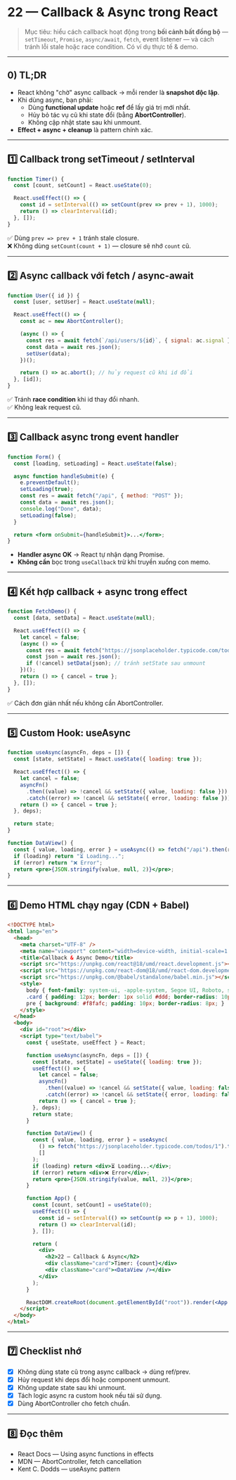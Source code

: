 # 22 — Callback & Async trong React

> Mục tiêu: hiểu cách callback hoạt động trong **bối cảnh bất đồng bộ** — `setTimeout`, `Promise`, `async/await`, `fetch`, event listener — và cách tránh lỗi stale hoặc race condition. Có ví dụ thực tế & demo.

---

## 0) TL;DR

- React không "chờ" async callback → mỗi render là **snapshot độc lập**.  
- Khi dùng async, bạn phải:  
  - Dùng **functional update** hoặc **ref** để lấy giá trị mới nhất.  
  - Hủy bỏ tác vụ cũ khi state đổi (bằng **AbortController**).  
  - Không cập nhật state sau khi unmount.  
- **Effect + async + cleanup** là pattern chính xác.

---

## 1️⃣ Callback trong setTimeout / setInterval

```jsx
function Timer() {
  const [count, setCount] = React.useState(0);

  React.useEffect(() => {
    const id = setInterval(() => setCount(prev => prev + 1), 1000);
    return () => clearInterval(id);
  }, []);
}
```

✅ Dùng `prev => prev + 1` tránh stale closure.  
❌ Không dùng `setCount(count + 1)` — closure sẽ nhớ `count` cũ.

---

## 2️⃣ Async callback với fetch / async-await

```jsx
function User({ id }) {
  const [user, setUser] = React.useState(null);

  React.useEffect(() => {
    const ac = new AbortController();

    (async () => {
      const res = await fetch(`/api/users/${id}`, { signal: ac.signal });
      const data = await res.json();
      setUser(data);
    })();

    return () => ac.abort(); // hủy request cũ khi id đổi
  }, [id]);
}
```

✅ Tránh **race condition** khi id thay đổi nhanh.  
✅ Không leak request cũ.

---

## 3️⃣ Callback async trong event handler

```jsx
function Form() {
  const [loading, setLoading] = React.useState(false);

  async function handleSubmit(e) {
    e.preventDefault();
    setLoading(true);
    const res = await fetch("/api", { method: "POST" });
    const data = await res.json();
    console.log("Done", data);
    setLoading(false);
  }

  return <form onSubmit={handleSubmit}>...</form>;
}
```

- **Handler async OK** → React tự nhận dạng Promise.  
- **Không cần** bọc trong `useCallback` trừ khi truyền xuống con memo.

---

## 4️⃣ Kết hợp callback + async trong effect

```jsx
function FetchDemo() {
  const [data, setData] = React.useState(null);

  React.useEffect(() => {
    let cancel = false;
    (async () => {
      const res = await fetch("https://jsonplaceholder.typicode.com/todos/1");
      const json = await res.json();
      if (!cancel) setData(json); // tránh setState sau unmount
    })();
    return () => { cancel = true };
  }, []);
}
```

✅ Cách đơn giản nhất nếu không cần AbortController.

---

## 5️⃣ Custom Hook: useAsync

```jsx
function useAsync(asyncFn, deps = []) {
  const [state, setState] = React.useState({ loading: true });

  React.useEffect(() => {
    let cancel = false;
    asyncFn()
      .then((value) => !cancel && setState({ value, loading: false }))
      .catch((error) => !cancel && setState({ error, loading: false }));
    return () => { cancel = true };
  }, deps);

  return state;
}
```

```jsx
function DataView() {
  const { value, loading, error } = useAsync(() => fetch("/api").then(r => r.json()), []);
  if (loading) return "⏳ Loading...";
  if (error) return "❌ Error";
  return <pre>{JSON.stringify(value, null, 2)}</pre>;
}
```

---

## 6️⃣ Demo HTML chạy ngay (CDN + Babel)

```html
<!DOCTYPE html>
<html lang="en">
  <head>
    <meta charset="UTF-8" />
    <meta name="viewport" content="width=device-width, initial-scale=1.0" />
    <title>Callback & Async Demo</title>
    <script src="https://unpkg.com/react@18/umd/react.development.js"></script>
    <script src="https://unpkg.com/react-dom@18/umd/react-dom.development.js"></script>
    <script src="https://unpkg.com/@babel/standalone/babel.min.js"></script>
    <style>
      body { font-family: system-ui, -apple-system, Segoe UI, Roboto, sans-serif; padding: 20px; }
      .card { padding: 12px; border: 1px solid #ddd; border-radius: 10px; margin-bottom: 12px; }
      pre { background: #f8fafc; padding: 10px; border-radius: 8px; }
    </style>
  </head>
  <body>
    <div id="root"></div>
    <script type="text/babel">
      const { useState, useEffect } = React;

      function useAsync(asyncFn, deps = []) {
        const [state, setState] = useState({ loading: true });
        useEffect(() => {
          let cancel = false;
          asyncFn()
            .then((value) => !cancel && setState({ value, loading: false }))
            .catch((error) => !cancel && setState({ error, loading: false }));
          return () => { cancel = true };
        }, deps);
        return state;
      }

      function DataView() {
        const { value, loading, error } = useAsync(
          () => fetch("https://jsonplaceholder.typicode.com/todos/1").then(r => r.json()),
          []
        );
        if (loading) return <div>⏳ Loading...</div>;
        if (error) return <div>❌ Error</div>;
        return <pre>{JSON.stringify(value, null, 2)}</pre>;
      }

      function App() {
        const [count, setCount] = useState(0);
        useEffect(() => {
          const id = setInterval(() => setCount(p => p + 1), 1000);
          return () => clearInterval(id);
        }, []);

        return (
          <div>
            <h2>22 — Callback & Async</h2>
            <div className="card">Timer: {count}</div>
            <div className="card"><DataView /></div>
          </div>
        );
      }

      ReactDOM.createRoot(document.getElementById("root")).render(<App />);
    </script>
  </body>
</html>
```

---

## 7️⃣ Checklist nhớ

- [x] Không dùng state cũ trong async callback → dùng ref/prev.  
- [x] Hủy request khi deps đổi hoặc component unmount.  
- [x] Không update state sau khi unmount.  
- [x] Tách logic async ra custom hook nếu tái sử dụng.  
- [x] Dùng AbortController cho fetch chuẩn.

---

## 8️⃣ Đọc thêm
- React Docs — Using async functions in effects  
- MDN — AbortController, fetch cancellation  
- Kent C. Dodds — useAsync pattern

